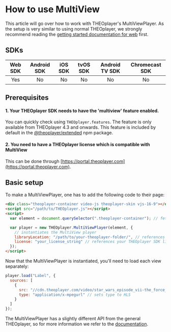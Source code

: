# How to use MultiView

This article will go over how to work with THEOplayer's MultiViewPlayer. As the setup is very similar to using
normal THEOplayer, we strongly recommend reading the [getting started documentation for web](00-getting-started.mdx) first.

## SDKs

| Web SDK | Android SDK | iOS SDK | tvOS SDK | Android TV SDK | Chromecast SDK |
| :-----: | :---------: | :-----: | :------: | :------------: | :------------: |
|   Yes   |     No      |   No    |    No    |       No       |       No       |

## Prerequisites

#### 1. Your THEOplayer SDK needs to have the 'multiview' feature enabled.

You can quickly check using `THEOplayer.features`. The feature is only available from THEOplayer 4.3 and onwards.
This feature is included by default in the [@theoplayer/extended](https://www.npmjs.com/package/@theoplayer/extended) npm package.

#### 2. You need to have a THEOplayer license which is compatible with MultiView

This can be done through [https://portal.theoplayer.com](https://portal.theoplayer.com).

## Basic setup

To make a MultiViewPlayer, one has to add the following code to their page:

```html
<div class="theoplayer-container video-js theoplayer-skin vjs-16-9"></div>
<script src="/path/to/THEOplayer.js"></script>
<script>
  var element = document.querySelector(".theoplayer-container"); // fetch THEOplayer container div

  var player = new THEOplayer.MultiViewPlayer(element, {
    // instantiates the MultiView player
    libraryLocation: "/path/to/your-theoplayer-folder/", // references folder containing your THEOplayer library files (THEOplayer.js, ...)
    license: "your_license_string" // references your THEOplayer SDK license
  });
</script>
```

Now that the MultiViewPlayer is instantiated, you'll need to load each view separately:

```js
player.load("Label", {
  sources: [
    {
      src: "//cdn.theoplayer.com/video/star_wars_episode_vii-the_force_awakens_official_comic-con_2015_reel_(2015)/index.m3u8", // sets HLS source
      type: "application/x-mpegurl" // sets type to HLS
    }
  ]
});
```

The MultiViewPlayer has a slightly different API from the general THEOplayer, so for more information we refer to the [documentation](pathname:///theoplayer/v6/api-reference/web/classes/MultiViewPlayer.html).
